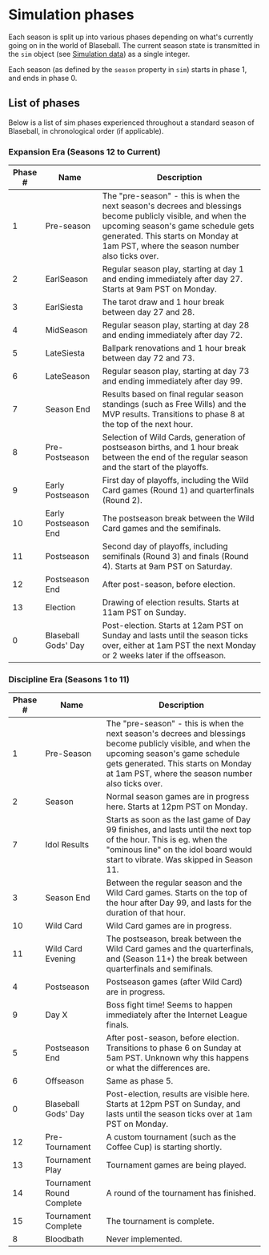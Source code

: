 # Simulation phases
Each season is split up into various phases depending on what's currently going on in the world of Blaseball. The current season state is transmitted in the `sim` object (see [Simulation data](../reference/Blaseball-API.v1.yaml/components/schemas/SimulationData)) as a single integer.

Each season (as defined by the `season` property in `sim`) starts in phase 1, and ends in phase 0.

## List of phases
Below is a list of sim phases experienced throughout a standard season of Blaseball, in chronological order (if applicable).

### Expansion Era (Seasons 12 to Current)
Phase # | Name | Description
---|---|---
1 | Pre-season | The "pre-season" - this is when the next season's decrees and blessings become publicly visible, and when the upcoming season's game schedule gets generated. This starts on Monday at 1am PST, where the season number also ticks over.
2 | EarlSeason | Regular season play, starting at day 1 and ending immediately after day 27. Starts at 9am PST on Monday.
3 | EarlSiesta | The tarot draw and 1 hour break between day 27 and 28.
4 | MidSeason | Regular season play, starting at day 28 and ending immediately after day 72.
5 | LateSiesta | Ballpark renovations and 1 hour break between day 72 and 73.
6 | LateSeason | Regular season play, starting at day 73 and ending immediately after day 99.
7 | Season End | Results based on final regular season standings (such as Free Wills) and the MVP results. Transitions to phase 8 at the top of the next hour.
8 | Pre-Postseason | Selection of Wild Cards, generation of postseason births, and 1 hour break between the end of the regular season and the start of the playoffs. 
9 | Early Postseason | First day of playoffs, including the Wild Card games (Round 1) and quarterfinals (Round 2).
10 | Early Postseason End | The postseason break between the Wild Card games and the semifinals.
11 | Postseason | Second day of playoffs, including semifinals (Round 3) and finals (Round 4). Starts at 9am PST on Saturday.
12 | Postseason End | After post-season, before election.
13 | Election | Drawing of election results. Starts at 11am PST on Sunday.
0 | Blaseball Gods' Day | Post-election. Starts at 12am PST on Sunday and lasts until the season ticks over, either at 1am PST the next Monday or 2 weeks later if the offseason.

### Discipline Era (Seasons 1 to 11)
Phase # | Name | Description
---|---|---
1 | Pre-Season | The "pre-season" - this is when the next season's decrees and blessings become publicly visible, and when the upcoming season's game schedule gets generated. This starts on Monday at 1am PST, where the season number also ticks over.
2 | Season | Normal season games are in progress here. Starts at 12pm PST on Monday.
7 | Idol Results | Starts as soon as the last game of Day 99 finishes, and lasts until the next top of the hour. This is eg. when the "ominous line" on the idol board would start to vibrate. Was skipped in Season 11.
3 | Season End | Between the regular season and the Wild Card games. Starts on the top of the hour after Day 99, and lasts for the duration of that hour.
10 | Wild Card | Wild Card games are in progress. 
11 | Wild Card Evening | The postseason, break between the Wild Card games and the quarterfinals, and (Season 11+) the break between quarterfinals and semifinals.
4 | Postseason | Postseason games (after Wild Card) are in progress.
9 | Day X | Boss fight time! Seems to happen immediately after the Internet League finals.
5 | Postseason End | After post-season, before election. Transitions to phase 6 on Sunday at 5am PST. Unknown why this happens or what the differences are.
6 | Offseason | Same as phase 5.
0 | Blaseball Gods' Day | Post-election, results are visible here. Starts at 12pm PST on Sunday, and lasts until the season ticks over at 1am PST on Monday.
12 | Pre-Tournament | A custom tournament (such as the Coffee Cup) is starting shortly.
13 | Tournament Play | Tournament games are being played.
14 | Tournament Round Complete | A round of the tournament has finished.
15 | Tournament Complete | The tournament is complete.
8 | Bloodbath | Never implemented.
